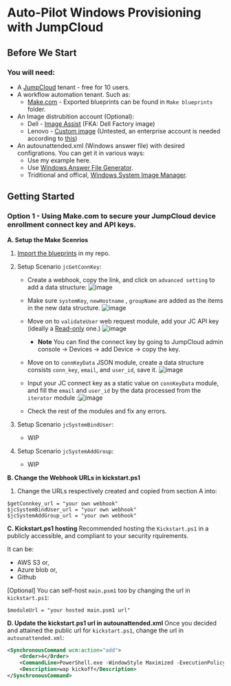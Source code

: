 # Auto-Pilot Windows Provisioning with JumpCloud
## Before We Start
### You will need:
* A [JumpCloud](https://jumpcloud.com/) tenant - free for 10 users.
* A workflow automation tenant. Such as: 
  * [Make.com](https://us1.make.com/) - Exported blueprints can be found in `Make blueprints` folder.
* An Image distrubition account (Optional):
  * Dell - [Image Assist](https://techdirect.dell.com/Portal/DellImageAssist.aspx) (FKA: Dell Factory image)
  * Lenovo - [Custom image](https://static.lenovo.com/au/services/pdfs/custom-image.pdf) (Untested, an enterprise account is needed according to [this](https://www.lenovo.com/sg/en/services/pc-services/deploy/customization/))
* An autounattended.xml (Windows answer file) with desired configrations. You can get it in various ways:
  * Use my example here.
  * Use [Windows Answer File Generator](https://www.windowsafg.com/win10x86_x64_uefi.html).
  * Triditional and offical, [Windows System Image Manager](https://learn.microsoft.com/en-us/windows-hardware/customize/desktop/wsim/windows-system-image-manager-overview-topics).

## Getting Started

###  Option 1 - Using Make.com to secure your JumpCloud device enrollment connect key and API keys.

**A. Setup the Make Scenrios**

1. [Import the blueprints](https://www.make.com/en/help/scenarios/scenario-editor#6---more) in my repo. 
2. Setup Scenario `jcGetConnKey`:
   * Create a webhook, copy the link, and click on `advanced setting` to add a data structure:
   ![image](https://user-images.githubusercontent.com/19852184/194973929-eb96f4b3-fe41-41bc-8a45-b5b7a80bf265.png)
   * Make sure `systemKey`, `newHostname` , `groupName` are added as the items in the new data structure. ![image](https://user-images.githubusercontent.com/19852184/194973601-396f1b87-4f2f-4689-940f-a01ceb7637cf.png)
   * Move on to `validateUser` web request module, add your JC API key (ideally a [Read-only](https://support.jumpcloud.com/support/s/article/JumpCloud-Roles) one.) ![image](https://user-images.githubusercontent.com/19852184/194979520-abedb5d2-652e-4c87-8410-40659db25a37.png)
        * **Note** You can find the connect key by going to JumpCloud admin console -> Devices -> add Device -> copy the key. 
   * Move on to `connKeyData` JSON module, create a data structure consists `conn_key`, `email`, and `user_id`, save it.
   ![image](https://user-images.githubusercontent.com/19852184/194978079-45d246d6-b6d7-4b65-a279-f974d674b96a.png)
   * Input your JC connect key as a static value on `connKeyData` module, and fill the `email` and `user_id` by the data processed from the `iterator` module :![image](https://user-images.githubusercontent.com/19852184/195002316-6d24620e-21be-40a1-a5ee-bb77160f5afe.png)


   * Check the rest of the modules and fix any errors. 
3. Setup Scenario `jcSystemBindUser`:
   * WIP

4. Setup Scenario `jcSystemAddGroup`:
   * WIP

**B. Change the Webhook URLs in kickstart.ps1**
1. Change the URLs respectively created and copied from section A into:
```pwsh
$getConnkey_url = "your own webhook"
$jcSystemBindUser_url = "your own webhook"
$jcSystemAddGroup_url = "your own webhook"
```

**C. Kickstart.ps1 hosting**
Recommended hosting the `Kickstart.ps1` in a publicly accessible, and compliant to your security rquirements. 

It can be:
* AWS S3 or,
* Azure blob or,
* Github


\[Optional\] You can self-host `main.psm1` too by changing the url in `kickstart.ps1`:
```pwsh
$moduleUrl = "your hosted main.psm1 url"
```

**D. Update the kickstart.ps1 url in autounattended.xml**
Once you decided and attained the public url for `kickstart.ps1`, change the url in `autounattended.xml`:

```xml
<SynchronousCommand wcm:action="add">
    <Order>4</Order>
    <CommandLine>PowerShell.exe -WindowStyle Maximized -ExecutionPolicy RemoteSigned iex (irm "your kickstart.ps1 url") </CommandLine>
    <Description>wap kickoff</Description>
</SynchronousCommand>
```
